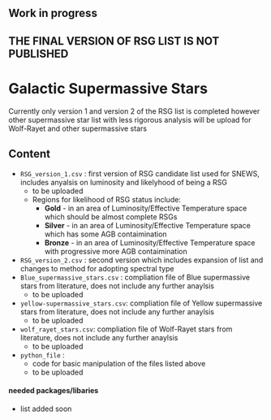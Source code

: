 ## **Work in progress**
## **THE FINAL VERSION OF RSG LIST IS NOT PUBLISHED**


# Galactic Supermassive Stars

Currently only version 1 and version 2 of the RSG list is completed however other supermassive star list with less rigorous analysis will be upload for Wolf-Rayet and other supermassive stars

## Content
- `RSG_version_1.csv` : first version of RSG candidate list used for SNEWS, includes anyalsis on luminosity and likelyhood of being a RSG
   - to be uploaded
   - Regions for likelihood of RSG status include: 
      - **Gold** - in an area of Luminosity/Effective Temperature space which should be almost complete RSGs
      - **Silver** - in an area of Luminosity/Effective Temperature space which has some AGB contaimination
      - **Bronze** - in an area of Luminosity/Effective Temperature space with progressive more AGB contaimination
- `RSG_version_2.csv` : second version which includes expansion of list and changes to method for adopting spectral type
- `Blue_supermassive_stars.csv` : compliation file of Blue supermassive stars from literature, does not include any further anaylsis 
  - to be uploaded
- `yellow-supermassive_stars.csv`: compliation file of Yellow supermassive stars from literature, does not include any further anaylsis
  - to be uploaded
- `wolf_rayet_stars.csv`: compliation file of Wolf-Rayet stars from literature, does not include any further anaylsis
  - to be uploaded
- `python_file` :
  - code for basic manipulation of the files listed above
  - to be uploaded


#### needed packages/libaries  
   - list added soon



